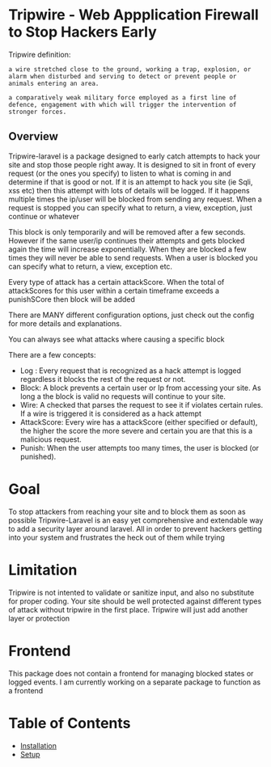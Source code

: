 # Tripwire - Web Appplication Firewall to Stop Hackers Early 

Tripwire definition:

```a wire stretched close to the ground, working a trap, explosion, or alarm when disturbed and serving to detect or prevent people or animals entering an area.```

```a comparatively weak military force employed as a first line of defence, engagement with which will trigger the intervention of stronger forces.```

## Overview
Tripwire-laravel is a package designed to early catch attempts to hack your site and stop those people right away.
It is designed to sit in front of every request (or the ones you specify) to listen to what is coming in and determine if that is good or not.
If it is an attempt to hack you site (ie Sqli, xss etc) then this attempt with lots of details will be logged.
If it happens multiple times the ip/user will be blocked from sending any request.
When a request is stopped you can specify what to return, a view, exception, just continue or whatever

This block is only temporarily and will be removed after a few seconds. However if the same user/ip continues their attempts and gets blocked again the time will increase exponentially.
When they are blocked a few times they will never be able to send requests.
When a user is blocked you can specify what to return, a view, exception etc.

Every type of attack has a certain attackScore. When the total of attackScores for this user within a certain timeframe exceeds a punishSCore then block will be added

There are MANY different configuration options, just check out the config for more details and explanations.

You can always see what attacks where causing a specific block

There are a few concepts:
* Log : Every request that is recognized as a hack attempt is logged regardless it blocks the rest of the request or not.
* Block: A block prevents a certain user or Ip from accessing your site. As long a the block is valid no requests will continue to your site.
* Wire: A checked that parses the request to see it if violates certain rules. If a wire is triggered it is considered as a hack attempt
* AttackScore: Every wire has a attackScore (either specified or default), the higher the score the more severe and certain you are that this is a malicious request.
* Punish: When the user attempts too many times, the user is blocked (or punished).

# Goal
To stop attackers from reaching your site and to block them as soon as possible
Tripwire-Laravel is an easy yet comprehensive and extendable way to add a security layer around laravel.
All in order to prevent hackers getting into your system and frustrates the heck out of them while trying

# Limitation
Tripwire is not intented to validate or sanitize input, and also no substitute for proper coding. Your site should be well protected against different types of attack without tripwire in the first place. Tripwire will just add another layer or protection

# Frontend
This package does not contain a frontend for managing blocked states or logged events.
I am currently working on a separate package to function as a frontend


# Table of Contents
* [Installation](01_installation.md)
* [Setup](setup.md)
